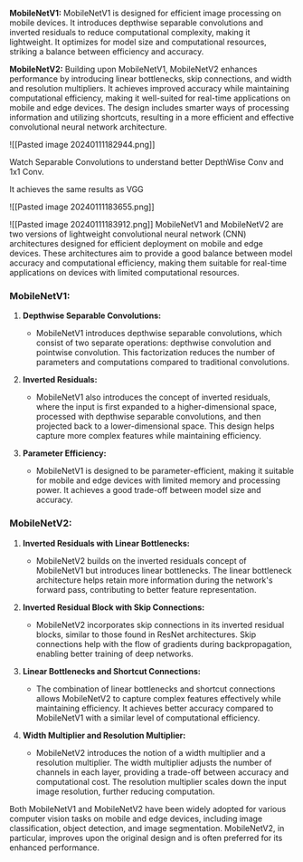 **MobileNetV1:** MobileNetV1 is designed for efficient image processing on mobile devices. It introduces depthwise separable convolutions and inverted residuals to reduce computational complexity, making it lightweight. It optimizes for model size and computational resources, striking a balance between efficiency and accuracy.

**MobileNetV2:** Building upon MobileNetV1, MobileNetV2 enhances performance by introducing linear bottlenecks, skip connections, and width and resolution multipliers. It achieves improved accuracy while maintaining computational efficiency, making it well-suited for real-time applications on mobile and edge devices. The design includes smarter ways of processing information and utilizing shortcuts, resulting in a more efficient and effective convolutional neural network architecture.

![[Pasted image 20240111182944.png]]

Watch Separable Convolutions to understand better DepthWise Conv and 1x1 Conv.

It achieves the same results as VGG

![[Pasted image 20240111183655.png]]

![[Pasted image 20240111183912.png]]
MobileNetV1 and MobileNetV2 are two versions of lightweight convolutional neural network (CNN) architectures designed for efficient deployment on mobile and edge devices. These architectures aim to provide a good balance between model accuracy and computational efficiency, making them suitable for real-time applications on devices with limited computational resources.

### MobileNetV1:

1. **Depthwise Separable Convolutions:**
    
    - MobileNetV1 introduces depthwise separable convolutions, which consist of two separate operations: depthwise convolution and pointwise convolution. This factorization reduces the number of parameters and computations compared to traditional convolutions.
2. **Inverted Residuals:**
    
    - MobileNetV1 also introduces the concept of inverted residuals, where the input is first expanded to a higher-dimensional space, processed with depthwise separable convolutions, and then projected back to a lower-dimensional space. This design helps capture more complex features while maintaining efficiency.
3. **Parameter Efficiency:**
    
    - MobileNetV1 is designed to be parameter-efficient, making it suitable for mobile and edge devices with limited memory and processing power. It achieves a good trade-off between model size and accuracy.

### MobileNetV2:

1. **Inverted Residuals with Linear Bottlenecks:**
    
    - MobileNetV2 builds on the inverted residuals concept of MobileNetV1 but introduces linear bottlenecks. The linear bottleneck architecture helps retain more information during the network's forward pass, contributing to better feature representation.
2. **Inverted Residual Block with Skip Connections:**
    
    - MobileNetV2 incorporates skip connections in its inverted residual blocks, similar to those found in ResNet architectures. Skip connections help with the flow of gradients during backpropagation, enabling better training of deep networks.
3. **Linear Bottlenecks and Shortcut Connections:**
    
    - The combination of linear bottlenecks and shortcut connections allows MobileNetV2 to capture complex features effectively while maintaining efficiency. It achieves better accuracy compared to MobileNetV1 with a similar level of computational efficiency.
4. **Width Multiplier and Resolution Multiplier:**
    
    - MobileNetV2 introduces the notion of a width multiplier and a resolution multiplier. The width multiplier adjusts the number of channels in each layer, providing a trade-off between accuracy and computational cost. The resolution multiplier scales down the input image resolution, further reducing computation.

Both MobileNetV1 and MobileNetV2 have been widely adopted for various computer vision tasks on mobile and edge devices, including image classification, object detection, and image segmentation. MobileNetV2, in particular, improves upon the original design and is often preferred for its enhanced performance.
